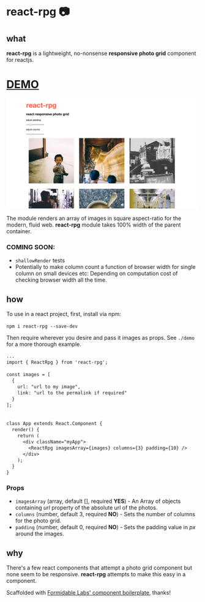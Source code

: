 react-rpg :camera:
===========================


## what
**react-rpg** is a lightweight, no-nonsense **responsive photo grid** component for reactjs.

# [DEMO](http://james-oldfield.github.io/react-rpg)

![react-rpg](./reactPhotoGrid.png)

The module renders an array of images in square aspect-ratio for the modern, fluid web. **react-rpg** module takes 100% width of the parent container.

### COMING SOON:
- `shallowRender` tests
- Potentially to make column count a function of browser width for single column on small devices etc: Depending on computation cost of checking browser width all the time.

## how

To use in a react project, first, install via npm:

`npm i react-rpg --save-dev`

Then require wherever you desire and pass it images as props. See `./demo` for a more thorough example.

    ...
    import { ReactRpg } from 'react-rpg';

    const images = [
      {
        url: "url to my image",
        link: "url to the permalink if required"
      }
    ];


    class App extends React.Component {
      render() {
        return (
          <div className="myApp">
            <ReactRpg imagesArray={images} columns={3} padding={10} />
          </div>
        );
      }
    }

### Props
- `imagesArray` (array, default [], required **YES**) - An Array of objects containing *url* property of the absolute url of the photos.
- `columns` (number, default 3, required **NO**) - Sets the number of columns for the photo grid.
- `padding` (number, default 0, required **NO**) - Sets the padding value in *px* around the images.

## why

There's a few react components that attempt a photo grid component but none seem to be responsive. **react-rpg** attempts to make this easy in a component.

Scaffolded with [Formidable Labs' component boilerplate](https://github.com/FormidableLabs/formidable-react-component-boilerplate), thanks!
